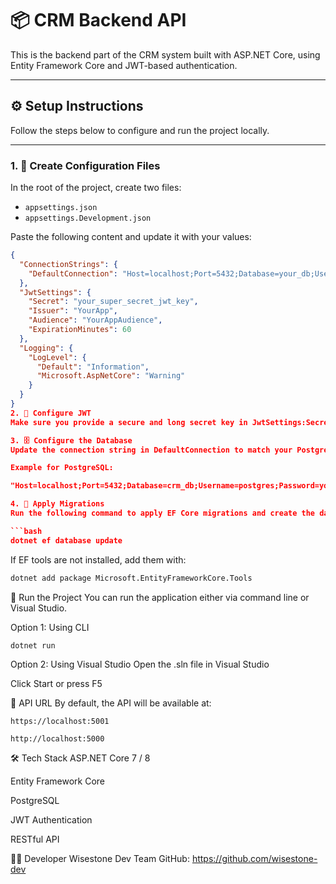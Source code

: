 # 📦 CRM Backend API

This is the backend part of the CRM system built with ASP.NET Core, using Entity Framework Core and JWT-based authentication.

---

## ⚙️ Setup Instructions

Follow the steps below to configure and run the project locally.

---

### 1. 🔧 Create Configuration Files

In the root of the project, create two files:

- `appsettings.json`
- `appsettings.Development.json`

Paste the following content and update it with your values:

```json
{
  "ConnectionStrings": {
    "DefaultConnection": "Host=localhost;Port=5432;Database=your_db;Username=your_user;Password=your_password"
  },
  "JwtSettings": {
    "Secret": "your_super_secret_jwt_key",
    "Issuer": "YourApp",
    "Audience": "YourAppAudience",
    "ExpirationMinutes": 60
  },
  "Logging": {
    "LogLevel": {
      "Default": "Information",
      "Microsoft.AspNetCore": "Warning"
    }
  }
}
2. 🔐 Configure JWT
Make sure you provide a secure and long secret key in JwtSettings:Secret. This key will be used to sign the JWT tokens.

3. 🗄 Configure the Database
Update the connection string in DefaultConnection to match your PostgreSQL (or other DB) settings.

Example for PostgreSQL:

"Host=localhost;Port=5432;Database=crm_db;Username=postgres;Password=your_password"

4. 🧱 Apply Migrations
Run the following command to apply EF Core migrations and create the database schema:

```bash
dotnet ef database update
```

If EF tools are not installed, add them with:

```bash 
dotnet add package Microsoft.EntityFrameworkCore.Tools
```

🚀 Run the Project
You can run the application either via command line or Visual Studio.

Option 1: Using CLI
```bash
dotnet run
```

Option 2: Using Visual Studio
Open the .sln file in Visual Studio

Click Start or press F5

🔌 API URL
By default, the API will be available at:
```
https://localhost:5001
```
```
http://localhost:5000
```
🛠 Tech Stack
ASP.NET Core 7 / 8

Entity Framework Core

PostgreSQL

JWT Authentication

RESTful API

👨‍💻 Developer
Wisestone Dev Team
GitHub: https://github.com/wisestone-dev
